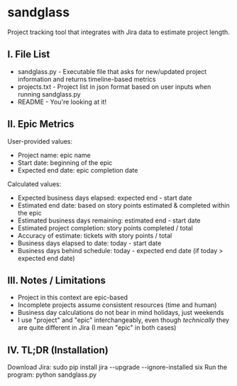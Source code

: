 # sandglass
Project tracking tool that integrates with Jira data to estimate project length.

I. File List
-------------------------
* sandglass.py - Executable file that asks for new/updated project information and returns timeline-based metrics
* projects.txt - Project list in json format based on user inputs when running sandglass.py
* README - You're looking at it!

II. Epic Metrics
-------------------------
User-provided values:
* Project name: epic name
* Start date: beginning of the epic
* Expected end date: epic completion date

Calculated values:
* Expected business days elapsed: expected end - start date
* Estimated end date: based on story points estimated & completed within the epic
* Estimated business days remaining: estimated end - start date
* Estimated project completion: story points completed / total
* Accuracy of estimate: tickets with story points / total
* Business days elapsed to date: today - start date
* Business days behind schedule: today - expected end date (if today > expected end date)

III. Notes / Limitations
-------------------------
* Project in this context are epic-based
* Incomplete projects assume consistent resources (time and human)
* Business day calculations do not bear in mind holidays, just weekends
* I use "project" and "epic" interchangeably, even though *technically* they are quite different in Jira (I mean "epic" in both cases)

IV. TL;DR (Installation)
-------------------------
Download Jira: sudo pip install jira --upgrade --ignore-installed six
Run the program: python sandglass.py

